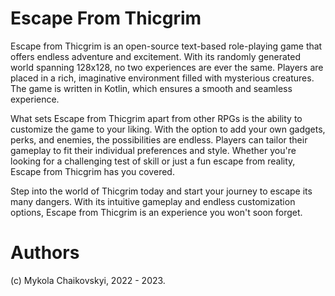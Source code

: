 # Escape From Thicgrim
Escape from Thicgrim is an open-source text-based role-playing game that offers endless adventure and excitement. With its randomly generated world spanning 128x128, no two experiences are ever the same. Players are placed in a rich, imaginative environment filled with mysterious creatures. The game is written in Kotlin, which ensures a smooth and seamless experience.

What sets Escape from Thicgrim apart from other RPGs is the ability to customize the game to your liking. With the option to add your own gadgets, perks, and enemies, the possibilities are endless. Players can tailor their gameplay to fit their individual preferences and style. Whether you're looking for a challenging test of skill or just a fun escape from reality, Escape from Thicgrim has you covered.

Step into the world of Thicgrim today and start your journey to escape its many dangers. With its intuitive gameplay and endless customization options, Escape from Thicgrim is an experience you won't soon forget.

# Authors
(c) Mykola Chaikovskyi, 2022 - 2023.
